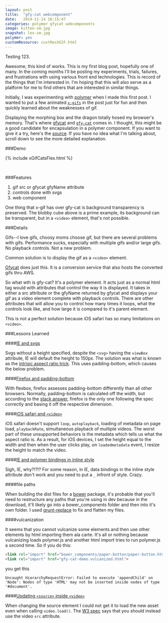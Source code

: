 ```yaml
---
layout: post
title:  "gfy-cat webcomponent"
date:   2014-11-14 16:15:47
categories: polymer gfycat webcomponents
image: kitten-sm.jpg
snapshot: lex-sm.jpg
polymer: yes
customResource: custResXGIF.html
---
```

Testing 123.

Awesome, this kind of works.  This is my first blog post, hopefully one of many.  In the coming months I'll be posting my experiments, trials, failures, and frustrations with using various front end technologies.  This is record of the things that I'm interested in.  I'm hoping that this will also serve as a platform for me to find others that are interested in similar things.

Initially, I was experimenting with [polymer](https://www.polymer-project.org/) when I made this first post.  I wanted to put a few animated [`x-gifs`][xgifs] in the post just for fun and then quickly learned about the weaknesses of gif.

Displaying the morphing box and the dragon totally hosed my browser's memory.  That's where [gfycat][gfycat] and [`gfy-cat`][gfy-cat] comes in.  I thought, this might be a good candidate for encapsulation in a polymer component.  If you want to give it a try, here's the [source](https://github.com/mattybow/gfy-cat).  If you have no idea what I'm talking about, scroll down to see the more detailed explanation.

###Demo

{% include xGifCatsFlex.html %}

<br>

###Features

1. gif src or gfycat gfyName attribute
2. controls done with svgs
3. web component

One thing that x-gif has over gfy-cat is background transparency is preserved.  The blobby cube above is a prime example, its background can be transparent, but in a `<video>` element, that's not possible. 

###Details

Gifs--I love gifs, choosy moms choose gif, but there are several problems with gifs.  Performance sucks, especially with multiple gifs and/or large gifs.  No playback controls.  Not a new problem.

Common solution is to display the gif as a `<video>` element.

[Gfycat][gfycat] does just this.  It is a conversion service that also hosts the converted gifs thru AWS.

So what wth is gfy-cat?  It's a polymer element.  It acts just as a normal html tag would with attributes that control the way it is displayed.  It takes in either a src attribute or the gfyName returned by gfycat and displays your gif as a video element complete with playback controls.  There are other attributes that will allow you to control how many times it loops, what the controls look like, and how large it is compared to it's parent element.

This is not a perfect solution because iOS safari has so many limitations on `<video>`.

###Lessons Learned

####[IE and svgs](http://1pxsolidtomato.com/2014/10/08/quest-for-scalable-svg-text/)

Svgs without a height specified, despite the `<svg>` having the `viewBox` attribute, IE will default the height to 150px.  The solution was what is known as the [intrisic aspect ratio trick](http://alistapart.com/article/creating-intrinsic-ratios-for-video/).  This uses padding-bottom, which causes the below problem.


####[Firefox and padding-bottom](http://stackoverflow.com/questions/23717953/padding-bottom-top-not-working-in-flexbox-layout-firefox)

With flexbox, firefox assesses padding-bottom differently than all other browsers.  Normally, padding-bottom is calculated off the width, but according to the [stack answer](http://stackoverflow.com/questions/23717953/padding-bottom-top-not-working-in-flexbox-layout-firefox), firefox is the only one following the spec correctly and basing it off the respective dimension.


####[iOS safari and `<video>`](https://developer.apple.com/library/safari/documentation/audiovideo/conceptual/using_html5_audio_video/device-specificconsiderations/device-specificconsiderations.html)

iOS safari doesn't support `loop`, `autoplayback`, loading of metadata on page load, `playbackRate`, simultaneous playback of multiple videos.  The worst part of these unsupported behaviors is the metadata which tells us what the aspect ratio is.  As a result, for iOS devices, I set the height equal to the width and then when the user clicks play, on `loadedmetadata` event, I resize the height to match the video.



####[IE and polymer bindings in inline style](https://code.google.com/p/dart/issues/detail?id=17075)

Sigh, IE, why?!?!?  For some reason, in IE, data bindings in the inline style attribute don't work and you need to put a `_` infront of style.  Crazy.



####file paths

When building the dist files for a [bower](http://bower.io/docs/creating-packages/) package, it's probable that you'll need to restructure any paths that you're using in dev because in the download, it'll likely go into a bower_components folder and then into it's own folder.  I used [grunt-replace](https://github.com/outaTiME/grunt-replace) to fix and flatten my files.


####vulcanization

It seems that you cannot vulcanize some elements and then use other elements by html importing them ala carte.  It's all or nothing because vulcanizing loads polymer.js and another html import tries to run polymer.js a second time.  So if you do this:

~~~ html
<link rel="import" href="bower_components/paper-button/paper-button.html">
<link rel="import" href="gfy-cat-demo.vulcanized.html">
~~~

you get this 

~~~
Uncaught HierarchyRequestError: Failed to execute 'appendChild' on 'Node': Nodes of type 'HTML' may not be inserted inside nodes of type '#document'.
~~~

####[Updating `<source>` inside `<video>`](http://qwt.io/dmthigh/fyVb)

When changing the source element I could not get it to load the new asset even when calling `video.load()`.  The [W3 spec](http://qwt.io/dmthigh/fyVb) says that you should instead use the video `src` attribute.

 

[flexbox]:   http://css-tricks.com/snippets/css/a-guide-to-flexbox/
[xgifs]: https://github.com/geelen/x-gif
[gfycat]: http://gfycat.com/
[gfy-cat]: http://mattbow.com/gfy-cat
